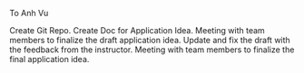 To Anh Vu

Create Git Repo.
Create Doc for Application Idea.
Meeting with team members to finalize the draft application idea.
Update and fix the draft with the feedback from the instructor.
Meeting with team members to finalize the final application idea.
